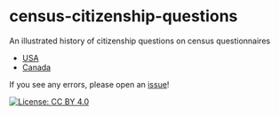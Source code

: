 # census-citizenship-questions
 An illustrated history of citizenship questions on census questionnaires

 - [USA](us-forms.md)
 - [Canada](ca-forms.md)

 If you see any errors, please open an [issue](https://github.com/larsvilhuber/census-citizenship-questions/issues/new)!

 [![License: CC BY 4.0](https://img.shields.io/badge/License-CC%20BY%204.0-lightgrey.svg)](https://creativecommons.org/licenses/by/4.0/)
